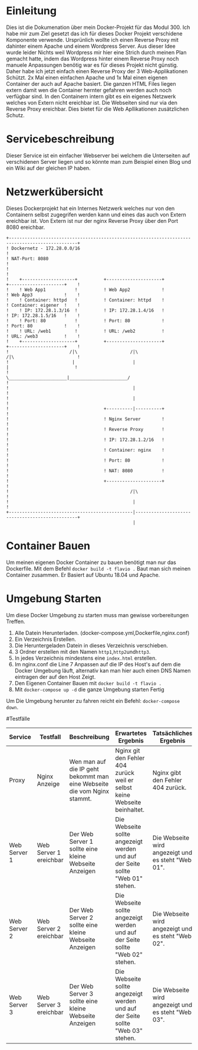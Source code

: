# Einleitung
Dies ist die Dokumenation über mein Docker-Projekt für das Modul 300. Ich habe mir zum Ziel gesetzt das ich für dieses Docker Projekt verschidene Komponente verwende. Ursprünlich wollte ich einen Reverse Proxy mit dahinter einem Apache und einem Wordpress Server. Aus dieser Idee wurde leider Nichts weil Wordpress mir hier eine Strich durch meinen Plan gemacht hatte, indem das Wordpress hinter einem Reverse Proxy noch manuele Anpassungen benötig war es für dieses Projekt nicht günstig. Daher habe ich jetzt einfach einen Reverse Proxy der 3 Web-Applikationen Schützt. 2x Mal einen einfachen Apache und 1x Mal einen eigenen Container der auch auf Apache basiert. Die ganzen HTML Files liegen extern damit wen die Container hernter gefahren werden auch noch verfügbar sind. In den Containern intern gibt es ein eigenes Netzwerk welches von Extern nicht ereichbar ist. Die Webseiten sind nur via den Reverse Proxy ereichbar. Dies bietet für die Web Apllikationen zusätzlichen Schutz.

# Servicebeschreibung
Dieser Service ist ein einfacher Webserver bei welchem die Unterseiten auf verschidenen Server liegen und so könnte man zum Beispiel einen Blog und ein Wiki auf der gleichen IP haben.

# Netzwerkübersicht
Dieses Dockerprojekt hat ein Internes Netzwerk welches nur von den Containern selbst zugegrifen werden kann und eines das auch von Extern ereichbar ist. Von Extern ist nur der nginx Reverse Proxy über den Port 8080 ereichbar. 

    +------------------------------------------------------------------------------------------------+
    ! Dockernetz - 172.28.0.0/16                                                                     !  
    ! NAT-Port: 8080                                                                                 !	
    !                                                                                                !	
    !    +--------------------+          +---------------------+          +---------------------+    !
    !    ! Web App1           !          ! Web App2            !          ! Web App3            !    !
    !    ! Container: httpd   !          ! Container: httpd    !          ! Container: eigener  !    !
    !    ! IP: 172.28.1.3/16  !          ! IP: 172.28.1.4/16   !          ! IP: 172.28.1.5/16   !    !
    !    ! Port: 80           !          ! Port: 80            !          ! Port: 80            !    !
    !    ! URL: /web1         !          ! URL: /web2          !          ! URL: /web3          !    !
    !    +--------------------+          +---------------------+          +---------------------+    !
    !                       /|\                    /|\                    /|\                        !
    !                        |                      |                      |                         !
    !                        \______________________|______________________/                         !
    !                                               |                                                !
    !                                               |                                                !
    !                                    +----------|----------+                                     !
    !                                    ! Nginx Server        !                                     !
    !                                    ! Reverse Proxy       !                                     !
    !                                    ! IP: 172.28.1.2/16   !                                     !
    !                                    ! Container: nginx    !                                     !
    !                                    ! Port: 80            !                                     !
    !                                    ! NAT: 8080           !                                     !
    !                                    +---------------------+                                     !
    !                                              /|\                                               !
    !                                               |                                                !
    +-----------------------------------------------|------------------------------------------------+
                                                    |
# Container Bauen
Um meinen eigenen Docker Container zu bauen benötigt man nur das Dockerfile. Mit dem Befehl `docker build -t flavio .` Baut man sich meinen Container zusammen. Er Basiert auf Ubuntu 18.04 und Apache.

# Umgebung Starten
Um diese Docker Umgebung zu starten muss man gewisse vorbereitungen Treffen.
1. Alle Datein Herunterladen. (docker-compose.yml,Dockerfile,nginx.conf)
2. Ein Verzeichnis Erstellen.
3. Die Heruntergeladen Datein in dieses Verzeichnis verschieben.
4. 3 Ordner erstellen mit den Namen `http1`,`http2`und`http3`. 
5. In jedes Verzeichnis mindestens eine `index.html` erstellen.
6. Im nginx.conf die Line 7 Anpassen auf die IP des Host's auf dem die Docker Umgebung läuft, alternativ kan man hier auch einen DNS Namen eintragen der auf den Host Zeigt.
7. Den Eigenen Container Bauen mit `docker build -t flavio .`
8. Mit `docker-compose up -d` die ganze Umgebung starten
Fertig

Um Die Umgebung herunter zu fahren reicht ein Befehl: `docker-compose down`.

#Testfälle

| Service      | Testfall               | Beschreibung                                                            | Erwartetes Ergebnis                                                            | Tatsächliches Ergebnis                             |
|--------------|------------------------|-------------------------------------------------------------------------|--------------------------------------------------------------------------------|----------------------------------------------------|
| Proxy        | Nginx Anzeige          | Wen man auf die IP geht bekommt man eine Webseite die vom Nginx stammt. | Nginx git den Fehler 404 zurück weil er selbst keine Webseite beinhaltet.      | Nginx gibt den Fehler 404 zurück.                  |
| Web Server 1 | Web Server 1 ereichbar | Der Web Server 1 sollte eine kleine Webseite Anzeigen                   | Die Webseite sollte angezeigt werden und auf der Seite sollte "Web 01" stehen. | Die Webseite wird angezeigt und es steht "Web 01". |
| Web Server 2 | Web Server 2 ereichbar | Der Web Server 2 sollte eine kleine Webseite Anzeigen                   | Die Webseite sollte angezeigt werden und auf der Seite sollte "Web 02" stehen. | Die Webseite wird angezeigt und es steht "Web 02". |
| Web Server 3 | Web Server 3 ereichbar | Der Web Server 3 sollte eine kleine Webseite Anzeigen                   | Die Webseite sollte angezeigt werden und auf der Seite sollte "Web 03" stehen. | Die Webseite wird angezeigt und es steht "Web 03". |
